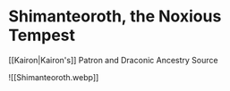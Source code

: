 # Shimanteoroth, the Noxious Tempest
[[Kairon|Kairon's]] Patron and Draconic Ancestry Source

![[Shimanteoroth.webp]]